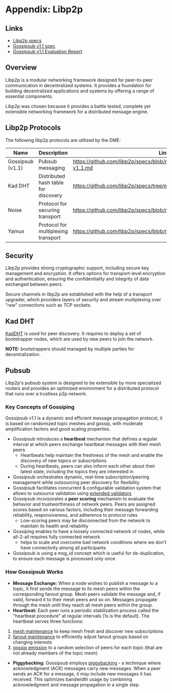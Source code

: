 # Appendix: Libp2p

## Links

- [Libp2p specs](https://github.com/libp2p/specs)
- [Gossipsub v1.1 spec](https://github.com/libp2p/specs/blob/master/pubsub/gossipsub/gossipsub-v1.1.md)
- [Gossipsub v1.1 Evaluation Report](https://gateway.ipfs.io/ipfs/QmRAFP5DBnvNjdYSbWhEhVRJJDFCLpPyvew5GwCCB4VxM4)

## Overview

Libp2p is a modular networking framework designed for peer-to-peer communication in decentralized systems. It provides a foundation for building decentralized applications and systems by offering a range of essential components.

Libp2p was chosen because it provides a battle tested, complete yet extensible networking framework for a distributed message engine.

## Libp2p Protocols

The following libp2p protocols are utilized by the DME:

| Name | Description | Links |
| --- | --- | --- |
| Gossipsub (v1.1) | Pubsub messaging | https://github.com/libp2p/specs/blob/master/pubsub/gossipsub/gossipsub-v1.1.md |
| Kad DHT | Distributed hash table for discovery | https://github.com/libp2p/specs/tree/master/kad-dht |
| Noise | Protocol for securing transport | https://github.com/libp2p/specs/blob/master/noise/README.md |
| Yamux | Protocol for multiplexing transport | https://github.com/libp2p/specs/blob/master/yamux/README.md |

## Security

Libp2p provides strong cryptographic support, including secure key management and encryption. It offers options for transport-level encryption and authentication, ensuring the confidentiality and integrity of data exchanged between peers.

Secure channels in libp2p are established with the help of a transport upgrader, which providers layers of security and stream multiplexing over "raw" connections such as TCP sockets.

## Kad DHT

[KadDHT](https://github.com/libp2p/specs/tree/master/kad-dht) is used for peer discovery. It requires to deploy a set of bootstrapper nodes, which are used by new peers to join the network.

**NOTE:** bootstrappers should managed by multiple parties for decentralization.

## Pubsub

Libp2p's pubsub system is designed to be extensible by more specialized routers and provides an optimized environment for a distributed protocol that runs over a trustless p2p network.

### Key Concepts of Gossiping

Gossipsub v1.1 is a dynamic and efficient message propagation protocol, it is based on randomized topic meshes and gossip, with moderate amplification factors and good scaling properties.

* Gossipsub introduces a **heartbeat** mechanism that defines a regular interval at which peers exchange heartbeat messages with their mesh peers
    * Heartbeats help maintain the freshness of the mesh and enable the discovery of new topics or subscriptions
    * During heartbeats, peers can also inform each other about their latest state, including the topics they are interested in
* Gossipsub orchestrates dynamic, real-time subscription/peering management while outsourcing peer discovery for flexibility
* Gossipsub facilitates concurrent & configurable validation system that allows to outsource validation using [extended validators](https://github.com/libp2p/specs/blob/master/pubsub/gossipsub/gossipsub-v1.1.md#extended-validators)
* Gossipsub incorporates a **peer scoring** mechanism to evaluate the behavior and trustworthiness of network peers. Peers are assigned scores based on various factors, including their message forwarding reliability, responsiveness, and adherence to protocol rules
    * Low-scoring peers may be disconnected from the network to maintain its health and reliability
* Gossiping enables to have a loosely connected network of nodes, while all-2-all requires fully connected network
    * helps to scale and overcome bad network conditions where we don't have connectivity among all participants
* Gossipsub is using a msg_id concept which is useful for de-duplication, to ensure each message is processed only once

### How Gossipsub Works

- **Message Exchange:** When a node wishes to publish a message to a topic, it first sends the message to its mesh peers within the corresponding fanout group. Mesh peers validate the message and, if valid, forward it to their mesh peers and so on. Messages propagate through the mesh until they reach all mesh peers within the group.
- **Heartbeat:** Each peer runs a periodic stabilization process called the "heartbeat procedure"
at regular intervals (1s is the default). The heartbeat serves three functions: 
1. [mesh maintenance](https://github.com/libp2p/specs/blob/master/pubsub/gossipsub/gossipsub-v1.0.md#mesh-maintenance) to keep mesh fresh and discover new subscriptions
2. [fanout maintenance](https://github.com/libp2p/specs/blob/master/pubsub/gossipsub/gossipsub-v1.0.md#fanout-maintenance) to efficiently adjust fanout groups based on changing interests
3. [gossip emission](https://github.com/libp2p/specs/blob/master/pubsub/gossipsub/gossipsub-v1.0.md#gossip-emission) to a random selection of peers for each topic (that are not already members of the topic mesh)
- **Piggybacking:** Gossipsub employs [piggybacking](https://github.com/libp2p/specs/blob/master/pubsub/gossipsub/gossipsub-v1.0.md#control-message-piggybacking) - a technique where acknowledgment (ACK) messages carry new messages. When a peer sends an ACK for a message, it may include new messages it has received. This optimizes bandwidth usage by combining acknowledgment and message propagation in a single step.

